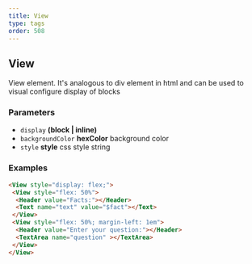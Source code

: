 ```yaml
---
title: View
type: tags
order: 508
---
```


## View

View element. It's analogous to div element in html and can be used to visual configure display of blocks

### Parameters

-   `display` **(block | inline)** 
-   `backgroundColor` **hexColor** background color
-   `style` **style** css style string

### Examples

```html
<View style="display: flex;">
 <View style="flex: 50%">
  <Header value="Facts:"></Header>
  <Text name="text" value="$fact"></Text>
 </View>
 <View style="flex: 50%; margin-left: 1em">
  <Header value="Enter your question:"></Header>
  <TextArea name="question" ></TextArea>
 </View>
</View>
```
